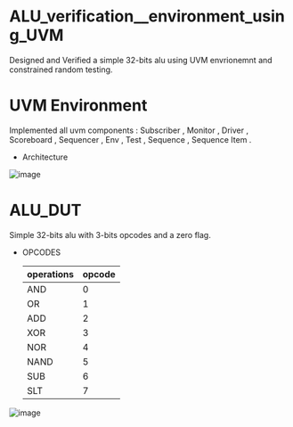 # ALU_verification__environment_using_UVM
Designed and Verified a simple 32-bits alu using UVM envrionemnt and constrained random testing.
# UVM Environment 
Implemented all uvm components : Subscriber , Monitor , Driver , Scoreboard , Sequencer , Env , Test , Sequence , Sequence Item .

 * Architecture
  
 ![image](https://github.com/MohabAmged/ALU_verification__environment_using_UVM/assets/68222258/3d87b438-1408-434e-9a5e-67d785992029)

# ALU_DUT
Simple 32-bits alu with 3-bits opcodes and a zero flag.
* OPCODES
  
  | operations | opcode |
  | ---------- | ------ |
  | AND        |  0     |
  | OR         |  1     |
  | ADD        |  2     |
  | XOR        |  3     |
  | NOR        |  4     |
  | NAND       |  5     |
  | SUB        |  6     |
  | SLT        |  7     |

![image](https://github.com/MohabAmged/ALU_verification__environment_using_UVM/assets/68222258/d89b8ef3-0dfd-4ed5-aaf6-be13c53e310e)




